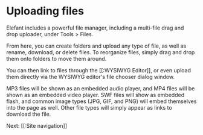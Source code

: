 # Uploading files

Elefant includes a powerful file manager, including a multi-file drag and drop uploader, under Tools > Files.

From here, you can create folders and upload any type of file, as well as rename, download, or delete files. To reorganize files, simply drag and drop them onto folders to move them around.

You can then link to files through the [[:WYSIWYG Editor]], or even upload them directly via the WYSIWYG editor's file chooser dialog window.

MP3 files will be shown as an embedded audio player, and MP4 files will be shown as an embedded video player. SWF files will show as embedded flash, and common image types (JPG, GIF, and PNG) will embed themselves into the page as well. Other file types will simply appear as links to download the file.

Next: [[:Site navigation]]